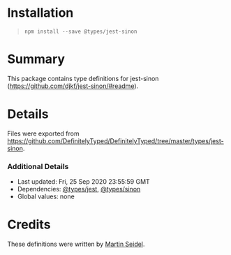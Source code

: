 # Installation
> `npm install --save @types/jest-sinon`

# Summary
This package contains type definitions for jest-sinon (https://github.com/djkf/jest-sinon/#readme).

# Details
Files were exported from https://github.com/DefinitelyTyped/DefinitelyTyped/tree/master/types/jest-sinon.

### Additional Details
 * Last updated: Fri, 25 Sep 2020 23:55:59 GMT
 * Dependencies: [@types/jest](https://npmjs.com/package/@types/jest), [@types/sinon](https://npmjs.com/package/@types/sinon)
 * Global values: none

# Credits
These definitions were written by [Martin Seidel](https://github.com/seidelmartin).

